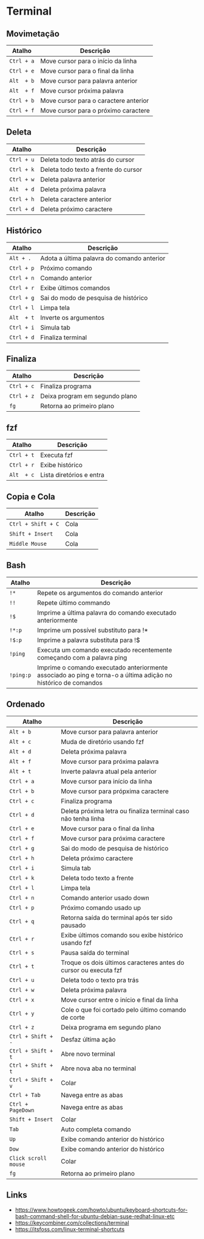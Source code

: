 # Terminal

## Movimetação
| Atalho | Descrição
| --- | --- |
| `Ctrl + a` | Move cursor para o início da linha |
| `Ctrl + e` | Move cursor para o final da linha |
| `Alt  + b` | Move cursor para palavra anterior |
| `Alt  + f` | Move cursor próxima palavra |
| `Ctrl + b` | Move cursor para o caractere anterior |
| `Ctrl + f` | Move cursor para o próximo caractere |

## Deleta
| Atalho | Descrição
| --- | --- |
| `Ctrl + u` | Deleta todo texto atrás do cursor |
| `Ctrl + k` | Deleta todo texto a frente do cursor |
| `Ctrl + w` | Deleta palavra anterior |
| `Alt  + d` | Deleta próxima palavra |
| `Ctrl + h` | Deleta caractere anterior |
| `Ctrl + d` | Deleta próximo caractere |

## Histórico
| Atalho | Descrição
| --- | --- |
| `Alt + .` | Adota a última palavra do comando anterior |
| `Ctrl + p` | Próximo comando |
| `Ctrl + n` | Comando anterior |
| `Ctrl + r` | Exibe últimos comandos |
| `Ctrl + g` | Sai do modo de pesquisa de histórico |
| `Ctrl + l` | Limpa tela |
| `Alt  + t` | Inverte os argumentos |
| `Ctrl + i` | Simula tab |
| `Ctrl + d` | Finaliza terminal |

## Finaliza
| Atalho | Descrição
| --- | --- |
| `Ctrl + c` | Finaliza programa |
| `Ctrl + z` | Deixa program em segundo plano |
| `fg` | Retorna ao primeiro plano |

## fzf
| Atalho | Descrição
| --- | --- |
| `Ctrl + t` | Executa fzf |
| `Ctrl + r` | Exibe histórico |
| `Alt  + c` | Lista diretórios e entra |

## Copia e Cola
| Atalho | Descrição
| --- | --- |
| `Ctrl + Shift + C` | Cola |
| `Shift + Insert  ` | Cola |
| `Middle Mouse    ` | Cola |

## Bash
| Atalho | Descrição
| --- | --- |
| `!*` | Repete os argumentos do comando anterior |
| `!!` | Repete último commando |
| `!$` | Imprime a última palavra do comando executado anteriormente |
| `!*:p` |  Imprime um possível substituto para !* |
| `!$:p` | Imprime a palavra substituta para !$ |
| `!ping` | Executa um comando executado recentemente começando com a palavra ping |
| `!ping:p` | Imprime o comando executado anteriormente associado ao ping e torna-o a última adição no histórico de comandos |

## Ordenado
| Atalho | Descrição
| ---                  | ---                                                                                                                                                                                                                       |
| `Alt + b`            | Move cursor para palavra anterior                                                                                                                                                                                         |
| `Alt + c`            | Muda de diretório usando fzf                                                                                                                                                                                              |
| `Alt + d`            | Deleta próxima palavra                                                                                                                                                                                                    |
| `Alt + f`            | Move cursor para próxima palavra                                                                                                                                                                                          |
| `Alt + t`            | Inverte palavra atual pela anterior                                                                                                                                                                                       |
| `Ctrl + a`           | Move cursor para início da linha                                                                                                                                                                                          |
| `Ctrl + b`           | Move cursor para própxima caractere                                                                                                                                                                                       |
| `Ctrl + c`           | Finaliza programa                                                                                                                                                                                                         |
| `Ctrl + d`           | Deleta próxima letra ou finaliza terminal caso não tenha linha                                                                                                                                                            |
| `Ctrl + e`           | Move cursor para o final da linha                                                                                                                                                                                         |
| `Ctrl + f`           | Move cursor para próxima caractere                                                                                                                                                                                        |
| `Ctrl + g`           | Sai do modo de pesquisa de histórico                                                                                                                                                                                      |
| `Ctrl + h`           | Deleta próximo caractere                                                                                                                                                                                                  |
| `Ctrl + i`           | Simula tab                                                                                                                                                                                                                |
| `Ctrl + k`           | Deleta todo texto a frente                                                                                                                                                                                                |
| `Ctrl + l`           | Limpa tela                                                                                                                                                                                                                |
| `Ctrl + n`           | Comando anterior usado down                                                                                                                                                                                               |
| `Ctrl + p`           | Próximo comando usado up                                                                                                                                                                                                  |
| `Ctrl + q`           | Retorna saída do terminal após ter sido pausado                                                                                                                                                                           |
| `Ctrl + r`           | Exibe últimos comando sou exibe histórico usando fzf                                                                                                                                                                      |
| `Ctrl + s`           | Pausa saída do terminal                                                                                                                                                                                                   |
| `Ctrl + t`           | Troque os dois últimos caracteres antes do cursor ou executa fzf                                                                                                                                                          |
| `Ctrl + u`           | Deleta todo o texto pra trás                                                                                                                                                                                              |
| `Ctrl + w`           | Deleta próxima palavra                                                                                                                                                                                                    |
| `Ctrl + x`           | Move cursor entre o início e final da linha                                                                                                                                                                               |
| `Ctrl + y`           | Cole o que foi cortado pelo último comando de corte                                                                                                                                                                       |
| `Ctrl + z`           | Deixa programa em segundo plano                                                                                                                                                                                           |
| `Ctrl + Shift + -`   | Desfaz última ação
| `Ctrl + Shift + t`   | Abre novo terminal
| `Ctrl + Shift + t`   | Abre nova aba no terminal
| `Ctrl + Shift + v`   | Colar
| `Ctrl + Tab`         | Navega entre as abas
| `Ctrl + PageDown`    | Navega entre as abas
| `Shift + Insert  `   | Colar
| `Tab`                | Auto completa comando
| `Up`                 | Exibe comando anterior do histórico
| `Dow`                | Exibe comando anterior do histórico
| `Click scroll mouse` | Colar
| `fg`                 | Retorna ao primeiro plano                                                                                                                                                                                                 |

## Links
- https://www.howtogeek.com/howto/ubuntu/keyboard-shortcuts-for-bash-command-shell-for-ubuntu-debian-suse-redhat-linux-etc
- https://keycombiner.com/collections/terminal
- https://itsfoss.com/linux-terminal-shortcuts
